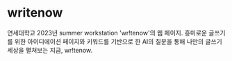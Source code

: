 # writenow
연세대학교 2023년 summer workstation 'wr!tenow'의 웹 페이지.
흥미로운 글쓰기를 위한 아이디에이션 페이지와 키워드를 기반으로 한 AI의 질문을 통해 나만의 글쓰기 세상을 펼쳐보는 지금, wr!tenow.
